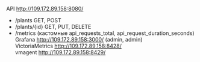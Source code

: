 API http://109.172.89.158:8080/  
  - /plants GET, POST  
  - /plants/{id} GET, PUT, DELETE
  - /metrics (кастомные api_requests_total, api_request_duration_seconds)  
Grafana http://109.172.89.158:3000/ (admin, admin)  
VictoriaMetrics http://109.172.89.158:8428/  
vmagent http://109.172.89.158:8429/  
